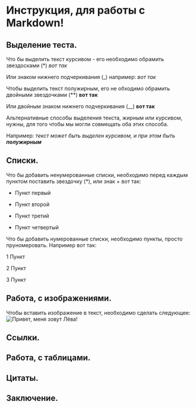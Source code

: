 # Инструкция, для работы с Markdown!

## Выделение теста.
Что бы выделить текст курсивом - его необходимо обрамить звездосками (*) *вот так*

Или знаком нижнего подчеркивания (_) например: _вот так_

Чтобы выделить текст полужирным, его не обходимо обрамить двойными звездочками (**) **вот так**  

Или двойным знаком нижнего подчеркивания (__) __вот так__

Альтернативные способы выделения текста, жирным или курсивом, нужны, для того чтобы мы могли совмещать оба этих способа.

Например: _текст может быть выделен курсивом, и при этом быть **полужирным**_

## Списки.

Что бы добавить ненумерованные списки, необходимо перед каждым пунктом поставить звездочку (*), или знак + вот так:
* Пункт первый

* Пункт второй
* Пункт третий
+ Пункт четвертый

Что бы добавить нумерованные списки, необходимо пункты, просто пруномеровать. Например вот так:

1 Пункт

2 Пункт

3 Пункт


## Работа, с изображениями.
Чтобы вставить изображение в текст, необходимо сделать следующее:
![Привет, меня зовут Лёва!](leo.jpg)

## Ссылки.

## Работа, с таблицами.

## Цитаты.

## Заключение.